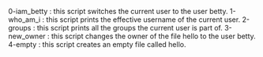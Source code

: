 0-iam_betty : this script switches the current user to the user betty.
1-who_am_i : this script prints the effective username of the current user.
2-groups : this script prints all the groups the current user is part of.
3-new_owner : this script changes the owner of the file hello to the user betty.
4-empty : this script creates an empty file called hello.

